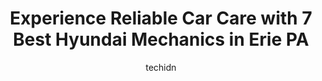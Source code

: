 ---
layout: ampstory
image: https://images.unsplash.com/photo-1621615645943-6948d5288720?ixlib=rb-4.0.3&ixid=MnwxMjA3fDB8MHxwaG90by1wYWdlfHx8fGVufDB8fHx8&auto=format&fit=crop&w=640&h=853&q=80
author: techidn
featured: false
description: When it comes to finding reliable automotive experts in Erie PA, USA, look no further than the 7 best Hyundai Mechanic in the area. With their exceptional skills and dedication to providing 
title: Experience Reliable Car Care with 7 Best Hyundai Mechanics in Erie PA
cover:
   title: Experience Reliable Car Care with 7 Best Hyundai Mechanics in Erie PA
   subtitle: Rickpate
   background: https://images.unsplash.com/photo-1621615645943-6948d5288720?ixlib=rb-4.0.3&ixid=MnwxMjA3fDB8MHxwaG90by1wYWdlfHx8fGVufDB8fHx8&auto=format&fit=crop&w=640&h=853&q=80

pages: 
 - layout: thirds
   top: <h1>#1 Viktors Auto Services</h1>
   bottom: "<p>Excellent service. Viktor is incredibly friendly.I was driving cross country and had a couple spark plugs give out. Some places charge crazy prices for labor costs, but V</p>"
   background: https://www.knot35.com/toplist/wp-content/uploads/2023/06/best-hyundai-mechanic-1-in-erie-pa-1685841785.jpeg
   backgroundblur: true
 - layout: thirds
   top: <h1>#2 James and Demays Auto Repair</h1>
   bottom: "<p>2414 E Lake Rd, Erie, PA 16511, United States</p>"
   background: https://www.knot35.com/toplist/wp-content/uploads/2023/06/best-hyundai-mechanic-2-in-erie-pa-1685841786.jpeg
   cta:
      link: https://www.knot35.com/toplist/experience-reliable-car-care-with-7-best-hyundai-mechanics-in-erie-pa/
      text: Experience Reliable Car Care with 7 Best Hyundai Mechanics in Erie PA
 - layout: thirds
   top: <h1>#3 Musolfs Auto Service</h1>
   bottom: "<p>1102 Peach St, Erie, PA 16501, United States</p>"
   background: https://www.knot35.com/toplist/wp-content/uploads/2023/06/best-hyundai-mechanic-3-in-erie-pa-1685841786.jpeg
   cta:
      link: https://www.knot35.com/toplist/experience-reliable-car-care-with-7-best-hyundai-mechanics-in-erie-pa/
      text: Experience Reliable Car Care with 7 Best Hyundai Mechanics in Erie PA
 - layout: thirds
   top: <h1>#4 Dave Hallman Chevrolet Service</h1>
   bottom: "<p>1925 State St, Erie, PA 16501, United States</p>"
   background: https://images.unsplash.com/photo-1615749413727-825b59a857b5?ixlib=rb-4.0.3&ixid=MnwxMjA3fDB8MHxwaG90by1wYWdlfHx8fGVufDB8fHx8&auto=format&fit=crop&w=640&h=853&q=80
   cta:
      link: https://www.knot35.com/toplist/experience-reliable-car-care-with-7-best-hyundai-mechanics-in-erie-pa/
      text: Experience Reliable Car Care with 7 Best Hyundai Mechanics in Erie PA
 - layout: thirds
   top: <h1>#5 Car N Drive Auto INC</h1>
   bottom: "<p>4318 Peach St, Erie, PA 16509, United States</p>"
   background: https://images.unsplash.com/photo-1557672172-298e090bd0f1?ixlib=rb-4.0.3&ixid=MnwxMjA3fDB8MHxwaG90by1wYWdlfHx8fGVufDB8fHx8&auto=format&fit=crop&w=640&h=853&q=80
   cta:
      link: https://www.knot35.com/toplist/experience-reliable-car-care-with-7-best-hyundai-mechanics-in-erie-pa/
      text: Experience Reliable Car Care with 7 Best Hyundai Mechanics in Erie PA
 - layout: thirds
   top: <h1>#6 Premier Auto Service</h1>
   bottom: "<p>410 W 12th St, Erie, PA 16501, United States</p>"
   background: https://images.unsplash.com/photo-1574169208507-84376144848b?ixlib=rb-4.0.3&ixid=MnwxMjA3fDB8MHxwaG90by1wYWdlfHx8fGVufDB8fHx8&auto=format&fit=crop&w=640&h=853&q=80
   cta:
      link: https://www.knot35.com/toplist/experience-reliable-car-care-with-7-best-hyundai-mechanics-in-erie-pa/
      text: Experience Reliable Car Care with 7 Best Hyundai Mechanics in Erie PA
 - layout: thirds
   top: <h1>#7 H Auto Repair</h1>
   bottom: "<p>921 W 21st St, Erie, PA 16502, United States</p>"
   background: https://images.unsplash.com/photo-1496096265110-f83ad7f96608?ixlib=rb-4.0.3&ixid=MnwxMjA3fDB8MHxwaG90by1wYWdlfHx8fGVufDB8fHx8&auto=format&fit=crop&w=640&h=853&q=80
   cta:
      link: https://www.knot35.com/toplist/experience-reliable-car-care-with-7-best-hyundai-mechanics-in-erie-pa/
      text: Experience Reliable Car Care with 7 Best Hyundai Mechanics in Erie PA
 - layout: thirds
   middle: Continue reading...
   background: https://images.unsplash.com/photo-1552083974-186346191183?ixlib=rb-4.0.3&ixid=MnwxMjA3fDB8MHxwaG90by1wYWdlfHx8fGVufDB8fHx8&auto=format&fit=crop&w=640&h=853&q=80
   cta:
      link: https://www.knot35.com/toplist/experience-reliable-car-care-with-7-best-hyundai-mechanics-in-erie-pa/
      text: Experience Reliable Car Care with 7 Best Hyundai Mechanics in Erie PA
      
---